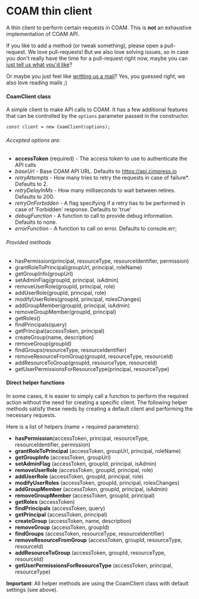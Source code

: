 # COAM thin client

A thin client to perform certain requests in COAM. This is **not** an exhaustive implementation
of COAM API. 

If you like to add a method (or tweak something), please open a pull-request. We love pull-requests!
But we also love solving issues, so in case you don't really have the time for a pull-request right now,
maybe you can [just tell us what you'd like](https://github.com/Cimpress/coam-client/issues)? 

Or maybe you just feel like [writting us a mail](mailto:TrdelnikSquad@cimpress.io)? Yes, you guessed right, we also love reading mails ;) 


#### CoamClient class
A simple client to make API calls to COAM. It has a few additional features that can be controlled
by the `options` parameter passed in the constructor.

    const client = new CoamClient(options);
    
###### Accepted options are:
* **accessToken** (required) - The access token to use to authenticate the API calls
* _baseUrl_ - Base COAM API URL. Defaults to https://api.cimpress.io
* _retryAttempts_ - How many tries to retry the requests in case of failure*. Defaults to 2.
* _retryDelayInMs_ - How many milliseconds to wait between retires. Defaults to 200.
* _retryOnForbidden_ - A flag specifying if a retry has to be performed in case of 'Forbidden' response. Defaults to 'true'
* _debugFunction_ - A function to call to provide debug information. Defaults to none.
* _errorFunction_ - A function to call on error. Defaults to console.err;

###### Provided methods 
* hasPermission(principal, resourceType, resourceIdentifier, permission)
* grantRoleToPrincipal(groupUrl, principal, roleName)
* getGroupInfo(groupUrl)
* setAdminFlag(groupId, principal, isAdmin)
* removeUserRole(groupId, principal, role)
* addUserRole(groupId, principal, role)
* modifyUserRoles(groupId, principal, rolesChanges)
* addGroupMember(groupId, principal, isAdmin)
* removeGroupMember(groupId, principal)
* getRoles()
* findPrincipals(query)
* getPrincipal(accessToken, principal)
* createGroup(name, description)
* removeGroup(groupId)
* findGroups(resourceType, resourceIdentifier)
* removeResourceFromGroup(groupId, resourceType, resourceId)
* addResourceToGroup(groupId, resourceType, resourceId)
* getUserPermissionsForResourceType(principal, resourceType)

#### Direct helper functions
In some cases, it is easier to simply call a function to perform the required action
without the need for creating a specific client. The following helper methods satisfy these
needs by creating a default client and performing the necessary requests. 

Here is a list of helpers (name + required parameters):

* **hasPermission**(accessToken, principal, resourceType, resourceIdentifier, permission) 
* **grantRoleToPrincipal** (accessToken, groupUrl, principal, roleName) 
* **getGroupInfo** (accessToken, groupUrl) 
* **setAdminFlag** (accessToken, groupId, principal, isAdmin) 
* **removeUserRole** (accessToken, groupId, principal, role) 
* **addUserRole** (accessToken, groupId, principal, role) 
* **modifyUserRoles** (accessToken, groupId, principal, rolesChanges) 
* **addGroupMember** (accessToken, groupId, principal, isAdmin) 
* **removeGroupMember** (accessToken, groupId, principal) 
* **getRoles** (accessToken) 
* **findPrincipals** (accessToken, query) 
* **getPrincipal** (accessToken, principal)
* **createGroup** (accessToken, name, description) 
* **removeGroup** (accessToken, groupId) 
* **findGroups** (accessToken, resourceType, resourceIdentifier) 
* **removeResourceFromGroup** (accessToken, groupId, resourceType, resourceId) 
* **addResourceToGroup** (accessToken, groupId, resourceType, resourceId) 
* **getUserPermissionsForResourceType** (accessToken, principal, resourceType)

**Important**: All helper methods are using the CoamClient class with default settings (see above).  
